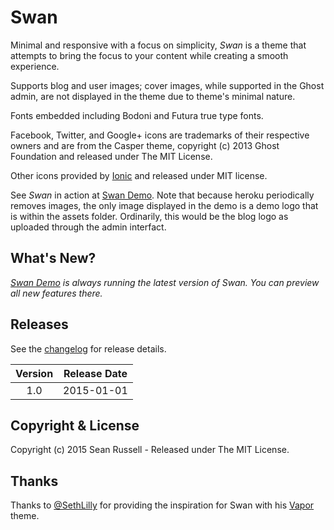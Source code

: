 # Swan

Minimal and responsive with a focus on simplicity, *Swan* is a theme that attempts to bring the focus to your content while creating a smooth experience.

Supports blog and user images; cover images, while supported in the Ghost admin, are not displayed in the theme due to theme's minimal nature.

Fonts embedded including Bodoni and Futura true type fonts.

Facebook, Twitter, and Google+ icons are trademarks of their respective owners and are from the Casper theme, copyright (c) 2013 Ghost Foundation and released under The MIT License.

Other icons provided by [Ionic](https://github.com/driftyco/ionicons) and released under MIT license.

See *Swan* in action at [Swan Demo](http://swan-demo.herokuapp.com/). Note that because heroku periodically removes images, the only image displayed in the demo is a demo logo that is within the assets folder. Ordinarily, this would be the blog logo as uploaded through the admin interfact.

## What's New?

_[Swan Demo](http://swan-demo.herokuapp.com) is always running the latest version of Swan. You can preview all new features there._

## Releases

See the [changelog](CHANGELOG.md) for release details.

| Version | Release Date |
| :-----: | :----------: |
| 1.0 | 2015-01-01 |


## Copyright & License

Copyright (c) 2015 Sean Russell - Released under The MIT License.

## Thanks

Thanks to [@SethLilly](https://twitter.com/sethlilly/) for providing the inspiration for Swan with his [Vapor](https://github.com/sethlilly/Vapor) theme.

